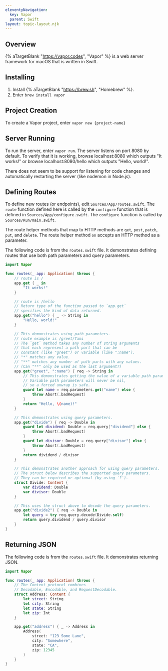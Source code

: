 ```yaml
---
eleventyNavigation:
  key: Vapor
  parent: Swift
layout: topic-layout.njk
---
```


## Overview

{% aTargetBlank "https://vapor.codes", "Vapor" %} is a web server framework
for macOS that is written in Swift.

## Installing

1. Install {% aTargetBlank "https://brew.sh", "Homebrew" %}.
1. Enter `brew install vapor`

## Project Creation

To create a Vapor project, enter `vapor new {project-name}`

## Server Running

To run the server, enter `vapor run`.
The server listens on port 8080 by default.
To verify that it is working,
browse localhost:8080 which outputs "It works!" or
browse localhost:8080/hello which outputs "Hello, world!".

There does not seem to be support for listening for code changes
and automatically restarting the server (like nodemon in Node.js).

## Defining Routes

To define new routes (or endpoints), edit `Sources/App/routes.swift`.
The `route` function defined here is called by the
`configure` function that is defined in `Sources/App/configure.swift`.
The `configure` function is called by `Sources/Run/main.swift`.

The route helper methods that map to HTTP methods are
`get`, `post`, `patch`, `put`, and `delete`.
The route helper method `on` accepts an HTTP method as a parameter.

The following code is from the `routes.swift` file.
It demonstrates defining routes that use
both path parameters and query parameters.

```swift
import Vapor

func routes(_ app: Application) throws {
    // route is /
    app.get { _ in
        "It works!"
    }

    // route is /hello
    // Return type of the function passed to `app.get`
    // specifies the kind of data returned.
    app.get("hello") { _ -> String in
        "Hello, world!"
    }

    // This demonstrates using path parameters.
    // route example is /greet/Tami
    // The `get` method takes any number of string arguments
    // that each represent a path part that can be
    // constant (like "greet") or variable (like ":name").
    // "*" matches any value.
    // "**" matches any number of path parts with any values.
    // (Can "**" only be used as the last argument?)
    app.get("greet", ":name") { req -> String in
        // This demonstrates getting the value of a variable path parameter.
        // Variable path parameters will never be nil,
        // so a forced unwrap is safe.
        guard let name = req.parameters.get("name") else {
            throw Abort(.badRequest)
        }
        return "Hello, \(name)!"
    }

    // This demonstrates using query parameters.
    app.get("divide") { req -> Double in
        guard let dividend: Double = req.query["dividend"] else {
            throw Abort(.badRequest)
        }
        guard let divisor: Double = req.query["divisor"] else {
            throw Abort(.badRequest)
        }
        return dividend / divisor
    }

    // This demonstrates another approach for using query parameters.
    // The struct below describes the supported query parameters.
    // They can be required or optional (by using `?`).
    struct Divide: Content {
        var dividend: Double
        var divisor: Double
    }

    // This uses the struct above to decode the query parameters.
    app.get("divide2") { req -> Double in
        let query = try req.query.decode(Divide.self)
        return query.dividend / query.divisor
    }
}
```

## Returning JSON

The following code is from the `routes.swift` file.
It demonstrates returning JSON.

```swift
import Vapor

func routes(_ app: Application) throws {
    // The Content protocol combines
    // Decodable, Encodable, and RequestDecodable.
    struct Address: Content {
        let street: String
        let city: String
        let state: String
        let zip: Int
    }

    app.get("address") { _ -> Address in
        Address(
            street: "123 Some Lane",
            city: "Somewhere",
            state: "CA",
            zip: 12345
        )
    }
}
```

